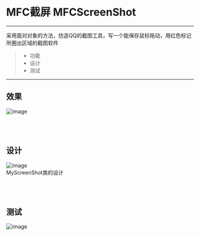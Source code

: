 # MFC截屏 MFCScreenShot
------

采用面对对象的方法，仿造QQ的截图工具，写一个能保存鼠标拖动，用红色标记所圈出区域的截图软件
> * 功能
> * 设计
> * 测试

------
## 效果
![image](https://github.com/luguanxing/Windows-C-Projects/blob/master/25-MFC%E6%88%AA%E5%B1%8F/pictures/screenshot.gif?raw=true)<br>
<br><br><br>

## 设计
![image](https://github.com/luguanxing/Windows-C-Projects/blob/master/25-MFC%E6%88%AA%E5%B1%8F/pictures/class.jpg?raw=true)<br>
MyScreenShot类的设计<br>
<br><br><br>

## 测试
![image](https://github.com/luguanxing/Windows-C-Projects/blob/master/25-MFC%E6%88%AA%E5%B1%8F/pictures/0.png?raw=true)<br>
<br><br><br>




